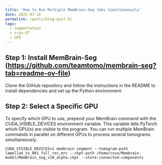 ```yaml
---
title: 'How to Run Multiple MemBrain-Seg Jobs Simultaneously'
date: 2025-07-16
permalink: /posts/blog-post-9/
tags:
  - segmentation
  - cryo-ET
  - GPU
---
```



## Step 1: Install MemBrain-Seg (https://github.com/teamtomo/membrain-seg?tab=readme-ov-file)

Clone the GitHub repository and follow the instructions in the README to install dependencies and set up the Python environment:

## Step 2: Select a Specific GPU

To specify which GPU to use, prepend your MemBrain command with the CUDA_VISIBLE_DEVICES environment variable. This variable tells PyTorch which GPU(s) are visible to the program. You can run multiple MemBrain commands in parallel on different GPUs to process several tomograms simultaneously.

```
CUDA_VISIBLE_DEVICES=1 membrain segment --tomogram-path lamella4_ts_001_full_rec.mrc --ckpt-path /home/csun/Membrain-model/MemBrain_seg_v10_alpha.ckpt --store-connected-components
```

